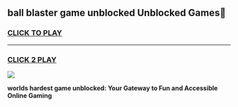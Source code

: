 
## ball blaster game unblocked Unblocked Games👋
<h3>
<a href="https://premium.freeplayer.one?title=ball_blaster_game_unblocked&ref=16F">CLICK TO PLAY</a></h3>
<hr>

<h3>
<a href="https://premium.freeplayer.one?title=ball_blaster_game_unblocked&ref=16F">CLICK 2 PLAY</a>
  
</h3>

<a href="https://premium.freeplayer.one?title=ball_blaster_game_unblocked&ref=16F/"><img src="https://clearcache.store/games.png"></a>


**worlds hardest game unblocked: Your Gateway to Fun and Accessible Online Gaming**
